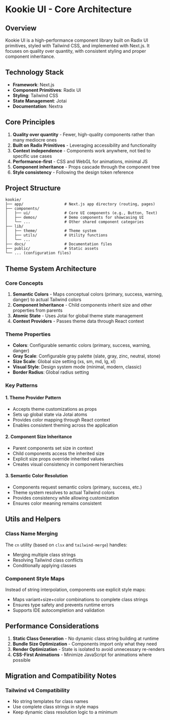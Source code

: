 # Kookie UI - Core Architecture

## Overview

Kookie UI is a high-performance component library built on Radix UI primitives, styled with Tailwind CSS, and implemented with Next.js. It focuses on quality over quantity, with consistent styling and proper component inheritance.

## Technology Stack

- **Framework**: Next.js
- **Component Primitives**: Radix UI
- **Styling**: Tailwind CSS
- **State Management**: Jotai
- **Documentation**: Nextra

## Core Principles

1. **Quality over quantity** - Fewer, high-quality components rather than many mediocre ones
2. **Built on Radix Primitives** - Leveraging accessibility and functionality
3. **Context independence** - Components work anywhere, not tied to specific use cases
4. **Performance-first** - CSS and WebGL for animations, minimal JS
5. **Component inheritance** - Props cascade through the component tree
6. **Style consistency** - Following the design token reference

## Project Structure

```
kookie/
├── app/                  # Next.js app directory (routing, pages)
├── components/
│   ├── ui/               # Core UI components (e.g., Button, Text)
│   ├── demos/            # Demo components for showcasing UI
│   └── ...               # Other shared component categories
├── lib/
│   ├── theme/            # Theme system
│   ├── utils/            # Utility functions
│   └── ...
├── docs/                 # Documentation files
├── public/               # Static assets
└── ... (configuration files)
```

## Theme System Architecture

### Core Concepts

1. **Semantic Colors** - Maps conceptual colors (primary, success, warning, danger) to actual Tailwind colors
2. **Component Inheritance** - Child components inherit size and other properties from parents
3. **Atomic State** - Uses Jotai for global theme state management
4. **Context Providers** - Passes theme data through React context

### Theme Properties

- **Colors**: Configurable semantic colors (primary, success, warning, danger)
- **Gray Scale**: Configurable gray palette (slate, gray, zinc, neutral, stone)
- **Size Scale**: Global size setting (xs, sm, md, lg, xl)
- **Visual Style**: Design system mode (minimal, modern, classic)
- **Border Radius**: Global radius setting

### Key Patterns

#### 1. Theme Provider Pattern

- Accepts theme customizations as props
- Sets up global state via Jotai atoms
- Provides color mapping through React context
- Enables consistent theming across the application

#### 2. Component Size Inheritance

- Parent components set size in context
- Child components access the inherited size
- Explicit size props override inherited values
- Creates visual consistency in component hierarchies

#### 3. Semantic Color Resolution

- Components request semantic colors (primary, success, etc.)
- Theme system resolves to actual Tailwind colors
- Provides consistency while allowing customization
- Ensures color meaning remains consistent

## Utils and Helpers

### Class Name Merging

The `cn` utility (based on `clsx` and `tailwind-merge`) handles:

- Merging multiple class strings
- Resolving Tailwind class conflicts
- Conditionally applying classes

### Component Style Maps

Instead of string interpolation, components use explicit style maps:

- Maps variant+size+color combinations to complete class strings
- Ensures type safety and prevents runtime errors
- Supports IDE autocompletion and validation

## Performance Considerations

1. **Static Class Generation** - No dynamic class string building at runtime
2. **Bundle Size Optimization** - Components import only what they need
3. **Render Optimization** - State is isolated to avoid unnecessary re-renders
4. **CSS-First Animations** - Minimize JavaScript for animations where possible

## Migration and Compatibility Notes

### Tailwind v4 Compatibility

- No string templates for class names
- Use complete class strings in style maps
- Keep dynamic class resolution logic to a minimum
